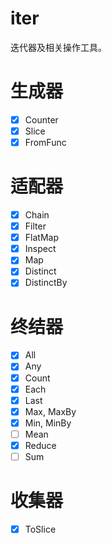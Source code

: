 iter
===
迭代器及相关操作工具。

# 生成器
* [x] Counter
* [x] Slice
* [x] FromFunc
# 适配器
* [x] Chain
* [x] Filter
* [x] FlatMap
* [x] Inspect
* [x] Map
* [x] Distinct
* [x] DistinctBy
# 终结器
* [x] All
* [x] Any
* [x] Count
* [x] Each
* [x] Last
* [x] Max, MaxBy
* [x] Min, MinBy
* [ ] Mean
* [x] Reduce
* [ ] Sum
# 收集器
* [x] ToSlice